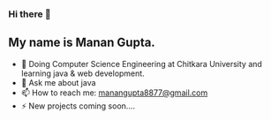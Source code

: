 ### Hi there 👋
## My name is Manan Gupta.



- 🔭 Doing Computer Science Engineering at Chitkara University and learning java & web development.
- 💬 Ask me about java
- 📫 How to reach me: manangupta8877@gmail.com
- ⚡ New projects coming soon....

